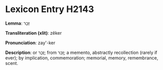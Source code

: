 # Lexicon Entry H2143

**Lemma**: זֵכֶר

**Transliteration (xlit)**: zêker

**Pronunciation**: zay'-ker

**Description**:
or זֶכֶר; from זָכַר; a memento, abstractly recollection (rarely if ever); by implication, commemoration; memorial, memory, remembrance, scent.
